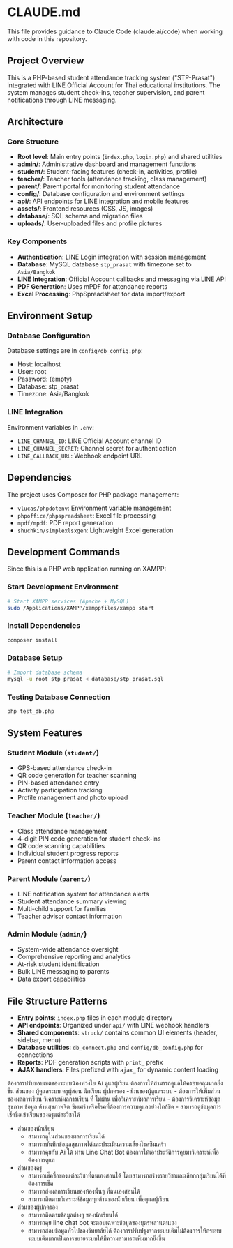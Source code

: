 # CLAUDE.md

This file provides guidance to Claude Code (claude.ai/code) when working with code in this repository.

## Project Overview

This is a PHP-based student attendance tracking system ("STP-Prasat") integrated with LINE Official Account for Thai educational institutions. The system manages student check-ins, teacher supervision, and parent notifications through LINE messaging.

## Architecture

### Core Structure
- **Root level**: Main entry points (`index.php`, `login.php`) and shared utilities
- **admin/**: Administrative dashboard and management functions
- **student/**: Student-facing features (check-in, activities, profile)
- **teacher/**: Teacher tools (attendance tracking, class management)  
- **parent/**: Parent portal for monitoring student attendance
- **config/**: Database configuration and environment settings
- **api/**: API endpoints for LINE integration and mobile features
- **assets/**: Frontend resources (CSS, JS, images)
- **database/**: SQL schema and migration files
- **uploads/**: User-uploaded files and profile pictures

### Key Components
- **Authentication**: LINE Login integration with session management
- **Database**: MySQL database `stp_prasat` with timezone set to `Asia/Bangkok`
- **LINE Integration**: Official Account callbacks and messaging via LINE API
- **PDF Generation**: Uses mPDF for attendance reports
- **Excel Processing**: PhpSpreadsheet for data import/export

## Environment Setup

### Database Configuration
Database settings are in `config/db_config.php`:
- Host: localhost
- User: root  
- Password: (empty)
- Database: stp_prasat
- Timezone: Asia/Bangkok

### LINE Integration
Environment variables in `.env`:
- `LINE_CHANNEL_ID`: LINE Official Account channel ID
- `LINE_CHANNEL_SECRET`: Channel secret for authentication
- `LINE_CALLBACK_URL`: Webhook endpoint URL

## Dependencies

The project uses Composer for PHP package management:
- `vlucas/phpdotenv`: Environment variable management
- `phpoffice/phpspreadsheet`: Excel file processing  
- `mpdf/mpdf`: PDF report generation
- `shuchkin/simplexlsxgen`: Lightweight Excel generation

## Development Commands

Since this is a PHP web application running on XAMPP:

### Start Development Environment
```bash
# Start XAMPP services (Apache + MySQL)
sudo /Applications/XAMPP/xamppfiles/xampp start
```

### Install Dependencies
```bash
composer install
```

### Database Setup
```bash
# Import database schema
mysql -u root stp_prasat < database/stp_prasat.sql
```

### Testing Database Connection
```bash
php test_db.php
```

## System Features

### Student Module (`student/`)
- GPS-based attendance check-in
- QR code generation for teacher scanning
- PIN-based attendance entry
- Activity participation tracking
- Profile management and photo upload

### Teacher Module (`teacher/`)
- Class attendance management
- 4-digit PIN code generation for student check-ins
- QR code scanning capabilities
- Individual student progress reports
- Parent contact information access

### Parent Module (`parent/`)
- LINE notification system for attendance alerts
- Student attendance summary viewing
- Multi-child support for families
- Teacher advisor contact information

### Admin Module (`admin/`)
- System-wide attendance oversight
- Comprehensive reporting and analytics
- At-risk student identification
- Bulk LINE messaging to parents
- Data export capabilities

## File Structure Patterns

- **Entry points**: `index.php` files in each module directory
- **API endpoints**: Organized under `api/` with LINE webhook handlers
- **Shared components**: `struck/` contains common UI elements (header, sidebar, menu)
- **Database utilities**: `db_connect.php` and `config/db_config.php` for connections
- **Reports**: PDF generation scripts with `print_` prefix
- **AJAX handlers**: Files prefixed with `ajax_` for dynamic content loading


ต้องการปรับขอบเขตของระบบน้องห่วงใย Ai ดูแลผู้เรียน ต้องการให้สามารถดูแลให้ครอบคลุมมากยิ่งขึ้น
 ส่วนของ ผู้ดูแลระบบ ครูผู้สอน นักเรียน ผู้ปกครอง 
-ส่วนของผู้ดูแลระบบ
    - ต้องการให้เพิ่มส่วนของผลการเรียน วิเคราะห์ผลการเรียน ที่ ไม่ผ่าน เพื่อวิเคราะห์ผลการเรียน
    - ต้องการวิเคราะห์ข้อมูล สุขภาพ ข้อมูล ด้านสุขภาพจิต ซึมเศร้าหรือโรคที่ต้องการความดูแลอย่างใกล้ชิด
    - สามารถดูข้อมูลการเช็คชื่อเข้าเรียนของครูแต่ละวิชาได้
- ส่วนของนักเรียน
    - สามารถดูในส่วนของผลการเรียนได้
    - สามารถบันทึกข้อมูลสุขภาพได้และประเมินความเสี่ยงโรคซึมเศร้า
    - สามารถคุยกับ Ai ได้ ผ่าน Line Chat Bot ต้องการให้เอาประวัติการคุยมาวิเคราะห์เพื่อต้องการดูแล
- ส่วนของครู
    - สามารถเช็คชื่อของแต่ละวิชาที่ตนเองสอนได้ โดยสามารถสร้างรายวิชาและเลือกกลุ่มเรียนได้ที่ต้องการเช็ค
    - สามารถส่งผลการเรียนของห้องนั้นๆ ที่ตนเองสอนได้
    - สามารถติดตามวิเคราะห์ข้อมูลทุกด้านของนักเรียน เพื่อดูแลผู้เรียน
- ส่วนของผู้ปกครอง
    - สามารถติดตามข้อมูลต่างๆ ของนักเรียนได้
    - สามารถคุย line chat bot จะตอบเฉพาะข้อมูลของบุตรหลานตนเอง
    - สามารถสอบข้อมูลทั่วไปของวิทยาลัยได้
ต้องการปรับปรุงจากระบบเดิมไม่ต้องการให้กระทบระบบเดิมมากเป็นการขยายระบบให้มีความสามารถเพิ่มมากยิ่งขึ้น